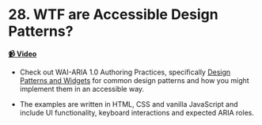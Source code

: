  # 28. WTF are Accessible Design Patterns?

**[📹 Video](https://egghead.io/lessons/aria-wtf-are-accessible-design-patterns)**

* Check out WAI-ARIA 1.0 Authoring Practices, specifically [Design Patterns and Widgets](https://www.w3.org/TR/wai-aria-practices-1.1/#aria_ex) for common design patterns and how you might implement them in an accessible way.

* The examples are written in HTML, CSS and vanilla JavaScript and include UI functionality, keyboard interactions and expected ARIA roles.